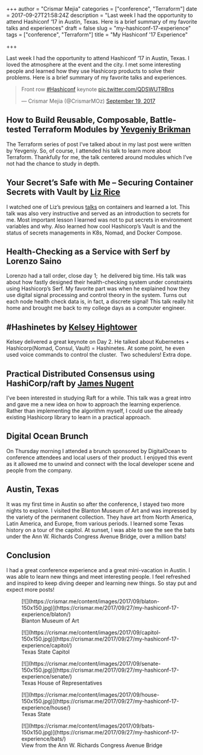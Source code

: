 +++
author = "Crismar Mejia"
categories = ["conference", "Terraform"]
date = 2017-09-27T21:58:24Z
description = "Last week I had the opportunity to attend Hashiconf ‘17 in Austin, Texas. Here is a brief summary of my favorite talks and experiences"
draft = false
slug = "my-hashiconf-17-experience"
tags = ["conference", "Terraform"]
title = "My Hashiconf '17 Experience"

+++

Last week I had the opportunity to attend Hashiconf ‘17 in Austin, Texas. I loved the atmosphere at the event and the city. I met some interesting people and learned how they use Hashicorp products to solve their problems. Here is a brief summary of my favorite talks and experiences.

> Front row [#Hashiconf](https://twitter.com/hashtag/Hashiconf?src=hash&ref_src=twsrc%5Etfw) keynote [pic.twitter.com/QDSWUTRBns](https://t.co/QDSWUTRBns)
> 
> — Crismar Mejia (@CrismarMOz) [September 19, 2017](https://twitter.com/CrismarMOz/status/910148068191932416?ref_src=twsrc%5Etfw)


## How to Build Reusable, Composable, Battle-tested Terraform Modules by [Yevgeniy Brikman](https://twitter.com/brikis98)

The Terraform series of post I’ve talked about in my last post were written by Yevgeniy. So, of course, I attended his talk to learn more about Terraform. Thankfully for me, the talk centered around modules which I’ve not had the chance to study in depth.

## Your Secret’s Safe with Me – Securing Container Secrets with Vault by [Liz Rice](https://www.hashiconf.com/talks/liz-rice.html)

I watched one of Liz’s previous [talks](https://www.youtube.com/watch?v=HPuvDm8IC-4) on containers and learned a lot. This talk was also very instructive and served as an introduction to secrets for me. Most important lesson I learned was not to put secrets in environment variables and why. Also learned how cool Hashicorp’s Vault is and the status of secrets managements in K8s, Nomad, and Docker Compose.

## Health-Checking as a Service with Serf by Lorenzo Saino

Lorenzo had a tall order, close day 1;  he delivered big time. His talk was about how fastly designed their health-checking system under constraints using Hashicorp’s Serf. My favorite part was when he explained how they use digital signal processing and control theory in the system. Turns out each node health check data is, in fact, a discrete signal! This talk really hit home and brought me back to my college days as a computer engineer.

## #Hashinetes by [Kelsey Hightower](https://twitter.com/kelseyhightower)

Kelsey delivered a great keynote on Day 2. He talked about Kubernetes + Hashicorp(Nomad, Consul, Vault) = Hashinetes. At some point, he even used voice commands to control the cluster.  Two schedulers! Extra dope.

## Practical Distributed Consensus using HashiCorp/raft by [James Nugent](https://twitter.com/jen20)

I’ve been interested in studying Raft for a while. This talk was a great intro and gave me a new idea on how to approach the learning experience. Rather than implementing the algorithm myself, I could use the already existing Hashicorp library to learn in a practical approach.

## Digital Ocean Brunch

On Thursday morning I attended a brunch sponsored by DigitalOcean to conference attendees and local users of their product. I enjoyed this event as it allowed me to unwind and connect with the local developer scene and people from the company.

## Austin, Texas

It was my first time in Austin so after the conference, I stayed two more nights to explore. I visited the Blanton Museum of Art and was impressed by the variety of the permanent collection. They have art from North America, Latin America, and Europe, from various periods. I learned some Texas history on a tour of the capitol. At sunset, I was able to see the see the bats under the Ann W. Richards Congress Avenue Bridge, over a million bats!

## Conclusion

I had a great conference experience and a great mini-vacation in Austin. I was able to learn new things and meet interesting people. I feel refreshed and inspired to keep diving deeper and learning new things. So stay put and expect more posts!

<div class="gallery galleryid-147 gallery-columns-3 gallery-size-thumbnail" id="gallery-1"><figure class="gallery-item"><div class="gallery-icon portrait">[![](https://crismar.me/content/images/2017/09/blaton-150x150.jpg)](https://crismar.me/2017/09/27/my-hashiconf-17-experience/blaton/)</div><figcaption class="wp-caption-text gallery-caption" id="gallery-1-156"> Blanton Museum of Art </figcaption></figure><figure class="gallery-item"><div class="gallery-icon portrait">[![](https://crismar.me/content/images/2017/09/capitol-150x150.jpg)](https://crismar.me/2017/09/27/my-hashiconf-17-experience/capitol/)</div><figcaption class="wp-caption-text gallery-caption" id="gallery-1-155"> Texas State Capitol </figcaption></figure><figure class="gallery-item"><div class="gallery-icon portrait">[![](https://crismar.me/content/images/2017/09/senate-150x150.jpg)](https://crismar.me/2017/09/27/my-hashiconf-17-experience/senate/)</div><figcaption class="wp-caption-text gallery-caption" id="gallery-1-159"> Texas House of Representatives </figcaption></figure><figure class="gallery-item"><div class="gallery-icon portrait">[![](https://crismar.me/content/images/2017/09/house-150x150.jpg)](https://crismar.me/2017/09/27/my-hashiconf-17-experience/house/)</div><figcaption class="wp-caption-text gallery-caption" id="gallery-1-158"> Texas State </figcaption></figure><figure class="gallery-item"><div class="gallery-icon portrait">[![](https://crismar.me/content/images/2017/09/bats-150x150.jpg)](https://crismar.me/2017/09/27/my-hashiconf-17-experience/bats/)</div><figcaption class="wp-caption-text gallery-caption" id="gallery-1-157"> View from the Ann W. Richards Congress Avenue Bridge </figcaption></figure></div>

